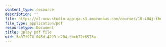 ```yaml
---
content_type: resource
description: ''
file: https://ol-ocw-studio-app-qa.s3.amazonaws.com/courses/18-404j-theory-of-computation-fall-2020/3a37f978045d4293c204cbcb72c6573a_cT_qwkTigv4.pdf
file_type: application/pdf
resourcetype: Document
title: 3play pdf file
uid: 3a37f978-045d-4293-c204-cbcb72c6573a
---
```

